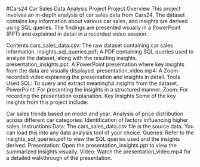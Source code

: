 #Cars24 Car Sales Data Analysis Project
Project Overview
This project involves an in-depth analysis of car sales data from Cars24. The dataset contains key information about various car sales, and insights are derived using SQL queries. The findings are presented visually in a PowerPoint (PPT) and explained in detail in a recorded video session.

Contents
cars_sales_data.csv: The raw dataset containing car sales information.
insights_sql_queries.pdf: A PDF containing SQL queries used to analyze the dataset, along with the resulting insights.
presentation_insights.ppt: A PowerPoint presentation where key insights from the data are visually displayed.
presentation_video.mp4: A Zoom-recorded video explaining the presentation and insights in detail.
Tools Used
SQL: To query and extract meaningful insights from the dataset.
PowerPoint: For presenting the insights in a structured manner.
Zoom: For recording the presentation explanation.
Key Insights
Some of the key insights from this project include:

Car sales trends based on model and year.
Analysis of price distribution across different car categories.
Identification of factors influencing higher sales.
Instructions
Data: The cars_sales_data.csv file is the source data. You can load this into any data analysis tool of your choice.
Queries: Refer to the insights_sql_queries.pdf to view the SQL queries used and the insights derived.
Presentation: Open the presentation_insights.ppt to view the summarized insights visually.
Video: Watch the presentation_video.mp4 for a detailed walkthrough of the presentation.
